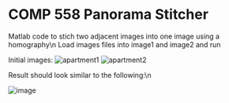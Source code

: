 # COMP 558 Panorama Stitcher
Matlab code to stich two adjacent images into one image using a homography\n
Load images files into image1 and image2 and run

Initial images:
![apartment1](https://user-images.githubusercontent.com/55453135/114257213-39da2180-998c-11eb-8dc0-8c84088e1fa1.JPG)
![apartment2](https://user-images.githubusercontent.com/55453135/114257217-3c3c7b80-998c-11eb-8c0c-e7d842737e6a.JPG)

Result should look similar to the following:\n

![image](https://user-images.githubusercontent.com/55453135/114257235-71e16480-998c-11eb-9c9f-86804e1d1f80.png)

